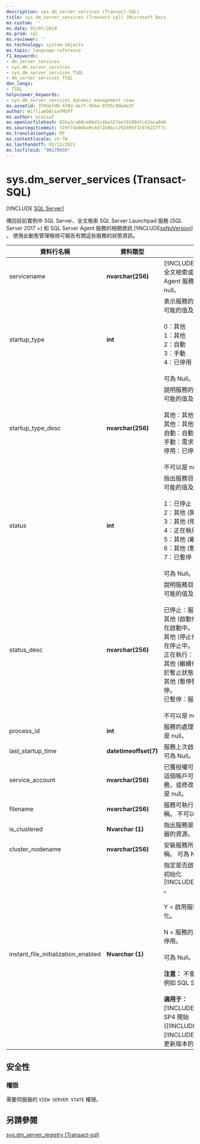 ```yaml
---
description: sys.dm_server_services (Transact-SQL)
title: sys.dm_server_services (Transact-sql) |Microsoft Docs
ms.custom: ''
ms.date: 01/07/2018
ms.prod: sql
ms.reviewer: ''
ms.technology: system-objects
ms.topic: language-reference
f1_keywords:
- dm_server_services
- sys.dm_server_services
- sys.dm_server_services_TSQL
- dm_server_services_TSQL
dev_langs:
- TSQL
helpviewer_keywords:
- sys.dm_server_services dynamic management view
ms.assetid: 3f0defd0-478d-4e7f-96be-8795c9de4e3f
author: WilliamDAssafMSFT
ms.author: wiassaf
ms.openlocfilehash: 65ba3ca60ceb6d1c4ba327ee191084fc63aca8d6
ms.sourcegitcommit: f29f74e04ba9c4d72b9bcc292490f3c076227f7c
ms.translationtype: MT
ms.contentlocale: zh-TW
ms.lasthandoff: 01/13/2021
ms.locfileid: "98170650"
---
```

# <a name="sysdm_server_services-transact-sql"></a>sys.dm_server_services (Transact-SQL)
[!INCLUDE [SQL Server](../../includes/applies-to-version/sqlserver.md)]

  傳回目前實例中 SQL Server、全文檢索 SQL Server Launchpad 服務 (SQL Server 2017 +) 和 SQL Server Agent 服務的相關資訊 [!INCLUDE[ssNoVersion](../../includes/ssnoversion-md.md)] 。 使用此動態管理檢視可報告有關這些服務的狀態資訊。  
  
 
|資料行名稱|資料類型|描述|  
|-----------------|---------------|-----------------|  
|servicename|**nvarchar(256)**|[!INCLUDE[ssDEnoversion](../../includes/ssdenoversion-md.md)]、全文檢索或 SQL Server Agent 服務的名稱。 不可以是 null。|  
|startup_type|**int**|表示服務的啟動模式。 以下是可能的值及其對應的描述。<br /><br /> 0：其他<br />1：其他<br />2：自動<br />3：手動<br />4：已停用<br /><br /> 可為 Null。|  
|startup_type_desc|**nvarchar(256)**|說明服務的啟動模式。 以下是可能的值及其對應的描述。<br /><br /> 其他：其他 (boot 啟動) <br />其他：其他 (系統啟動) <br />自動：自動啟動<br />手動：需求開始<br />停用：已停用<br /><br /> 不可以是 null。|  
|status|**int**|指出服務目前的狀態。 以下是可能的值及其對應的描述。<br /><br /> 1：已停止<br />2：其他 (開始暫止) <br />3：其他 (停止暫止) <br />4：正在執行<br />5：其他 (繼續暫止) <br />6：其他 (暫停暫止) <br />7：已暫停<br /><br /> 可為 Null。|  
|status_desc|**nvarchar(256)**|說明服務目前的狀態。 以下是可能的值及其對應的描述。<br /><br /> 已停止：服務已停止。<br />其他 (啟動作業暫止) ：服務正在啟動中。<br />其他 (停止作業暫止) ：服務正在停止中。<br />正在執行：服務正在執行。<br />其他 (繼續作業暫止) ：服務處於暫止狀態。<br />其他 (暫停暫止) ：服務正在暫停。<br />已暫停：服務已暫停。<br /><br /> 不可以是 null。|  
|process_id|**int**|服務的處理序識別碼。 不可以是 null。|  
|last_startup_time|**datetimeoffset(7)**|服務上次啟動的日期和時間。 可為 Null。|  
|service_account|**nvarchar(256)**|已獲授權可控制服務的帳戶。 這個帳戶可以啟動或停止服務，或修改服務屬性。 不可以是 null。|  
|filename|**nvarchar(256)**|服務可執行檔的路徑和檔案名稱。 不可以是 null。|  
|is_clustered|**Nvarchar (1)**|指出服務是否安裝為叢集伺服器的資源。 不可以是 null。|  
|cluster_nodename|**nvarchar(256)**|安裝服務所在之叢集節點的名稱。 可為 Null。|
|instant_file_initialization_enabled|**Nvarchar (1)**|指定是否啟用服務的立即檔案初始化 [!INCLUDE[ssDEnoversion](../../includes/ssdenoversion-md.md)] 。<br /><br />Y = 啟用服務的立即檔案初始化。<br /><br />N = 服務的立即檔案初始化已停用。<br /><br /> 可為 Null。<br /><br /> **注意：** 不會套用至其他服務，例如 SQL Server Agent。<br /><br /> **適用于：** [!INCLUDE[ssNoVersion](../../includes/ssnoversion-md.md)] 從 SP4 開始 ([!INCLUDE[sssql11](../../includes/sssql11-md.md)] ，以及 [!INCLUDE[ssSQL15](../../includes/sssql16-md.md)] SP1 和更新版本的) 。|  

## <a name="security"></a>安全性  
  
### <a name="permissions"></a>權限  
 需要伺服器的 `VIEW SERVER STATE` 權限。  
  
## <a name="see-also"></a>另請參閱  
 [sys.dm_server_registry &#40;Transact-sql&#41;](../../relational-databases/system-dynamic-management-views/sys-dm-server-registry-transact-sql.md)  
  
